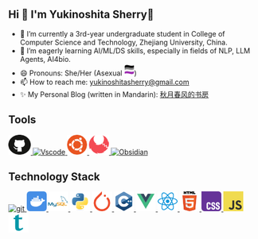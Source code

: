 ## Hi 👋  I'm Yukinoshita Sherry🌙 
- 🔭 I’m currently a 3rd-year undergraduate student in College of Computer Science and Technology, Zhejiang University, China. 
- 🌱 I’m eagerly learning AI/ML/DS skills, especially in fields of NLP, LLM Agents, AI4bio.
- 😄 Pronouns: She/Her (Asexual <img src="https://raw.githubusercontent.com/YukinoshitaSherry/qycf_picbed/main/img/flag.png" alt="asexual" width="20" height="25"/>)
- 📫 How to reach me: yukinoshitasherry@gmail.com
- ✨ My Personal Blog (written in Mandarin): <a href="https:yukinoshitasherry.github.io" target="blank"> 秋月春风的书房 </a>

## Tools
<a href="https://github.com" target="blank"> <img src="https://raw.githubusercontent.com/YukinoshitaSherry/qycf_picbed/main/img/githubb.png" alt="Github" width="45" height="40"/> </a> 
<a href="https://code.visualstudio.com/" target="blank"> <img src="https://cdn.jsdelivr.net/gh/devicons/devicon/icons/vscode/vscode-original.svg" alt="Vscode" width="40" height="40"/> </a> 
<a href="https://ubuntu.com/" target="blank"> <img src="https://raw.githubusercontent.com/YukinoshitaSherry/qycf_picbed/main/img/ubuntu_.png" alt="Ubuntu" width="40" height="40"/> </a> 
<a href="https://apifox.com/" target="blank"> <img src="https://raw.githubusercontent.com/YukinoshitaSherry/qycf_picbed/main/img/apifox.png" alt="Apifox" width="40" height="40"/> </a> 
<a href="https://obsidian.md/" target="_blank"> <img src="https://obsidian.md/favicon.ico" alt="Obsidian" width="40" height="40"/> </a> 

## Technology Stack
<a href="https://git-scm.com/" target="_blank" rel="noreferrer"> <img src="https://www.vectorlogo.zone/logos/git-scm/git-scm-icon.svg" alt="git" width="40" height="40"/> </a>
<a href="https://www.docker.com/" target="blank" > <img src="https://raw.githubusercontent.com/YukinoshitaSherry/qycf_picbed/main/img/Docker.png" alt="Docker" width="40" height="40"/> </a> 
<a href="https://www.mysql.com/" target="_blank" rel="noreferrer"> <img src="https://raw.githubusercontent.com/devicons/devicon/master/icons/mysql/mysql-original-wordmark.svg" alt="mysql" width="40" height="40"/> </a> 
<a href="https://www.python.org" target="_blank" rel="noreferrer"> <img src="https://raw.githubusercontent.com/devicons/devicon/master/icons/python/python-original.svg" alt="python" width="40" height="40"/> </a>
<a href="https://pytorch.org/" target="_blank" rel="noreferrer"> <img src="https://raw.githubusercontent.com/YukinoshitaSherry/qycf_picbed/main/img/pytorch_.png" alt="pytorch" width="40" height="40"/> </a>
<a href="https://isocpp.org/" target="_blank" rel="noreferrer"> <img src="https://raw.githubusercontent.com/github/explore/80688e429a7d4ef2fca1e82350fe8e3517d3494d/topics/cpp/cpp.png" alt="cpp" width="40" height="40"/> </a> 
<a href="https://cn.vuejs.org/" target="_blank" rel="noreferrer"> <img src="https://raw.githubusercontent.com/YukinoshitaSherry/qycf_picbed/main/img/Vue.png" alt="vue" width="40" height="40"/> </a> 
<a href="https://react.dev/" target="_blank" rel="noreferrer"> <img src="https://raw.githubusercontent.com/YukinoshitaSherry/qycf_picbed/main/img/react.png" alt="react" width="40" height="40"/> </a> 
<a href="https://html.spec.whatwg.org/multipage/" target="_blank" rel="noreferrer"> <img src="https://raw.githubusercontent.com/github/explore/80688e429a7d4ef2fca1e82350fe8e3517d3494d/topics/html/html.png" alt="html" width="40" height="40"/> </a> 
<a href="https://www.w3.org/Style/CSS/Overview.en.html" target="_blank" rel="noreferrer"> <img src="https://raw.githubusercontent.com/github/explore/80688e429a7d4ef2fca1e82350fe8e3517d3494d/topics/css/css.png" alt="css" width="40" height="40"/> </a> 
<a href="https://www.w3schools.com/Js/" target="_blank" rel="noreferrer"> <img src="https://raw.githubusercontent.com/github/explore/80688e429a7d4ef2fca1e82350fe8e3517d3494d/topics/javascript/javascript.png" alt="javascript" width="40" height="40"/> </a> 
<a href="https://typst.app/" target="_blank" rel="noreferrer"> <img src="https://raw.githubusercontent.com/YukinoshitaSherry/qycf_picbed/main/img/typst.png" alt="typst" width="40" height="40"/> </a> 


<!--
a ✨ _special_ ✨ repository because its `README.md` (this file) appears on your GitHub profile.

Here are some ideas to get you started:

- 🔭 I’m currently working on ...
- 🌱 I’m currently learning ...
- 👯 I’m looking to collaborate on ...
- 🤔 I’m looking for help with ...
- 💬 Ask me about ...
- 📫 How to reach me: ...
- 😄 Pronouns: ...
- ⚡ Fun fact: ...
-->
